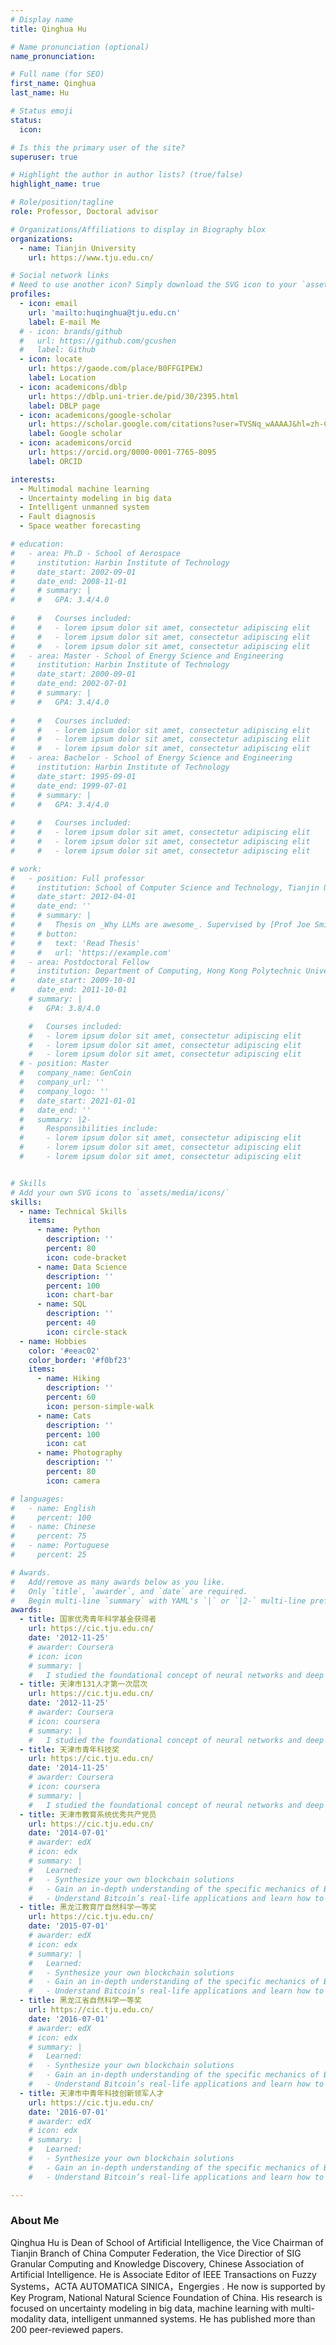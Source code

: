 ```yaml
---
# Display name
title: Qinghua Hu

# Name pronunciation (optional)
name_pronunciation:

# Full name (for SEO)
first_name: Qinghua
last_name: Hu

# Status emoji
status:
  icon:

# Is this the primary user of the site?
superuser: true

# Highlight the author in author lists? (true/false)
highlight_name: true

# Role/position/tagline
role: Professor, Doctoral advisor

# Organizations/Affiliations to display in Biography blox
organizations:
  - name: Tianjin University
    url: https://www.tju.edu.cn/

# Social network links
# Need to use another icon? Simply download the SVG icon to your `assets/media/icons/` folder.
profiles:
  - icon: email
    url: 'mailto:huqinghua@tju.edu.cn'
    label: E-mail Me
  # - icon: brands/github
  #   url: https://github.com/gcushen
  #   label: Github
  - icon: locate
    url: https://gaode.com/place/B0FFGIPEWJ
    label: Location
  - icon: academicons/dblp
    url: https://dblp.uni-trier.de/pid/30/2395.html
    label: DBLP page
  - icon: academicons/google-scholar
    url: https://scholar.google.com/citations?user=TVSNq_wAAAAJ&hl=zh-CN&oi=ao
    label: Google scholar
  - icon: academicons/orcid
    url: https://orcid.org/0000-0001-7765-8095
    label: ORCID

interests:
  - Multimodal machine learning
  - Uncertainty modeling in big data
  - Intelligent unmanned system
  - Fault diagnosis
  - Space weather forecasting

# education:
#   - area: Ph.D - School of Aerospace
#     institution: Harbin Institute of Technology
#     date_start: 2002-09-01
#     date_end: 2008-11-01
#     # summary: |
#     #   GPA: 3.4/4.0
      
#     #   Courses included:
#     #   - lorem ipsum dolor sit amet, consectetur adipiscing elit
#     #   - lorem ipsum dolor sit amet, consectetur adipiscing elit
#     #   - lorem ipsum dolor sit amet, consectetur adipiscing elit
#   - area: Master - School of Energy Science and Engineering
#     institution: Harbin Institute of Technology
#     date_start: 2000-09-01
#     date_end: 2002-07-01
#     # summary: |
#     #   GPA: 3.4/4.0
      
#     #   Courses included:
#     #   - lorem ipsum dolor sit amet, consectetur adipiscing elit
#     #   - lorem ipsum dolor sit amet, consectetur adipiscing elit
#     #   - lorem ipsum dolor sit amet, consectetur adipiscing elit
#   - area: Bachelor - School of Energy Science and Engineering
#     institution: Harbin Institute of Technology
#     date_start: 1995-09-01
#     date_end: 1999-07-01
#     # summary: |
#     #   GPA: 3.4/4.0
      
#     #   Courses included:
#     #   - lorem ipsum dolor sit amet, consectetur adipiscing elit
#     #   - lorem ipsum dolor sit amet, consectetur adipiscing elit
#     #   - lorem ipsum dolor sit amet, consectetur adipiscing elit

# work:
#   - position: Full professor
#     institution: School of Computer Science and Technology, Tianjin University
#     date_start: 2012-04-01
#     date_end: ''
#     # summary: |
#     #   Thesis on _Why LLMs are awesome_. Supervised by [Prof Joe Smith](https://example.com). Presented papers at 5 IEEE conferences with the contributions being published in 2 Springer journals.
#     # button:
#     #   text: 'Read Thesis'
#     #   url: 'https://example.com'
#   - area: Postdoctoral Fellow
#     institution: Department of Computing, Hong Kong Polytechnic University
#     date_start: 2009-10-01
#     date_end: 2011-10-01
    # summary: |
    #   GPA: 3.8/4.0

    #   Courses included:
    #   - lorem ipsum dolor sit amet, consectetur adipiscing elit
    #   - lorem ipsum dolor sit amet, consectetur adipiscing elit
    #   - lorem ipsum dolor sit amet, consectetur adipiscing elit
  # - position: Master
  #   company_name: GenCoin
  #   company_url: ''
  #   company_logo: ''
  #   date_start: 2021-01-01
  #   date_end: ''
  #   summary: |2-
  #     Responsibilities include:
  #     - lorem ipsum dolor sit amet, consectetur adipiscing elit
  #     - lorem ipsum dolor sit amet, consectetur adipiscing elit
  #     - lorem ipsum dolor sit amet, consectetur adipiscing elit


# Skills
# Add your own SVG icons to `assets/media/icons/`
skills:
  - name: Technical Skills
    items:
      - name: Python
        description: ''
        percent: 80
        icon: code-bracket
      - name: Data Science
        description: ''
        percent: 100
        icon: chart-bar
      - name: SQL
        description: ''
        percent: 40
        icon: circle-stack
  - name: Hobbies
    color: '#eeac02'
    color_border: '#f0bf23'
    items:
      - name: Hiking
        description: ''
        percent: 60
        icon: person-simple-walk
      - name: Cats
        description: ''
        percent: 100
        icon: cat
      - name: Photography
        description: ''
        percent: 80
        icon: camera

# languages:
#   - name: English
#     percent: 100
#   - name: Chinese
#     percent: 75
#   - name: Portuguese
#     percent: 25

# Awards.
#   Add/remove as many awards below as you like.
#   Only `title`, `awarder`, and `date` are required.
#   Begin multi-line `summary` with YAML's `|` or `|2-` multi-line prefix and indent 2 spaces below.
awards:
  - title: 国家优秀青年科学基金获得者
    url: https://cic.tju.edu.cn/
    date: '2012-11-25'
    # awarder: Coursera
    # icon: icon
    # summary: |
    #   I studied the foundational concept of neural networks and deep learning. By the end, I was familiar with the significant technological trends driving the rise of deep learning; build, train, and apply fully connected deep neural networks; implement efficient (vectorized) neural networks; identify key parameters in a neural network’s architecture; and apply deep learning to your own applications.
  - title: 天津市131人才第一次层次
    url: https://cic.tju.edu.cn/
    date: '2012-11-25'
    # awarder: Coursera
    # icon: coursera
    # summary: |
    #   I studied the foundational concept of neural networks and deep learning. By the end, I was familiar with the significant technological trends driving the rise of deep learning; build, train, and apply fully connected deep neural networks; implement efficient (vectorized) neural networks; identify key parameters in a neural network’s architecture; and apply deep learning to your own applications.
  - title: 天津市青年科技奖
    url: https://cic.tju.edu.cn/
    date: '2014-11-25'
    # awarder: Coursera
    # icon: coursera
    # summary: |
    #   I studied the foundational concept of neural networks and deep learning. By the end, I was familiar with the significant technological trends driving the rise of deep learning; build, train, and apply fully connected deep neural networks; implement efficient (vectorized) neural networks; identify key parameters in a neural network’s architecture; and apply deep learning to your own applications.
  - title: 天津市教育系统优秀共产党员
    url: https://cic.tju.edu.cn/
    date: '2014-07-01'
    # awarder: edX
    # icon: edx
    # summary: |
    #   Learned:
    #   - Synthesize your own blockchain solutions
    #   - Gain an in-depth understanding of the specific mechanics of Bitcoin
    #   - Understand Bitcoin’s real-life applications and learn how to attack and destroy Bitcoin, Ethereum, smart contracts and Dapps, and alternatives to Bitcoin’s Proof-of-Work consensus algorithm
  - title: 黑龙江教育厅自然科学一等奖
    url: https://cic.tju.edu.cn/
    date: '2015-07-01'
    # awarder: edX
    # icon: edx
    # summary: |
    #   Learned:
    #   - Synthesize your own blockchain solutions
    #   - Gain an in-depth understanding of the specific mechanics of Bitcoin
    #   - Understand Bitcoin’s real-life applications and learn how to attack and destroy Bitcoin, Ethereum, smart contracts and Dapps, and alternatives to Bitcoin’s Proof-of-Work consensus algorithm
  - title: 黑龙江省自然科学一等奖
    url: https://cic.tju.edu.cn/
    date: '2016-07-01'
    # awarder: edX
    # icon: edx
    # summary: |
    #   Learned:
    #   - Synthesize your own blockchain solutions
    #   - Gain an in-depth understanding of the specific mechanics of Bitcoin
    #   - Understand Bitcoin’s real-life applications and learn how to attack and destroy Bitcoin, Ethereum, smart contracts and Dapps, and alternatives to Bitcoin’s Proof-of-Work consensus algorithm
  - title: 天津市中青年科技创新领军人才
    url: https://cic.tju.edu.cn/
    date: '2016-07-01'
    # awarder: edX
    # icon: edx
    # summary: |
    #   Learned:
    #   - Synthesize your own blockchain solutions
    #   - Gain an in-depth understanding of the specific mechanics of Bitcoin
    #   - Understand Bitcoin’s real-life applications and learn how to attack and destroy Bitcoin, Ethereum, smart contracts and Dapps, and alternatives to Bitcoin’s Proof-of-Work consensus algorithm

---
```


### **About Me**
Qinghua Hu is Dean of School of Artificial Intelligence, the Vice Chairman of Tianjin Branch of China Computer Federation, the Vice Directior of SIG Granular Computing and Knowledge Discovery, Chinese Association of Artificial Intelligence. He is Associate Editor of IEEE Transactions on Fuzzy Systems，ACTA AUTOMATICA SINICA，Engergies . He now is supported by Key Program, National Natural Science Foundation of China. His research is focused on uncertainty modeling in big data, machine learning with multi-modality data, intelligent unmanned systems. He has published more than 200 peer-reviewed papers.
